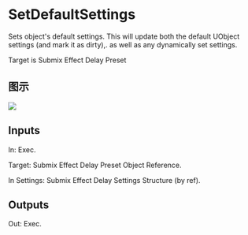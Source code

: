 # SetDefaultSettings

Sets object's default settings. This will update both the default UObject settings (and mark it as dirty),. as well as any dynamically set settings.

Target is Submix Effect Delay Preset

## 图示

![]($-20221218-18040393.png)

## Inputs

In: Exec.

Target: Submix Effect Delay Preset Object Reference.

In Settings: Submix Effect Delay Settings Structure (by ref).  

## Outputs

Out: Exec.

